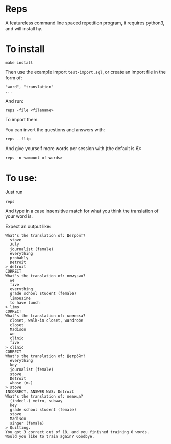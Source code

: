 # Reps
A featureless command line spaced repetition program, it requires python3, and will install hy.

# To install
```
make install
```

Then use the example import `test-import.sql`, or create an import file in the form of:
```
"word", "translation"
...
```

And run:
```
reps -file <filename>
```
To import them.

You can invert the questions and answers with:
```
reps --flip
```

And give yourself more words per session with (the default is 6):
```
reps -n <amount of words>
```

# To use:
Just run
```
reps
```
And type in a case insensitive match for what you think the translation of your word is.

Expect an output like:
```
What's the translation of: Детрóйт?
  stove
  July
  journalist (female)
  everything
  probably
  Detroit
> detroit
CORRECT
What's the translation of: лимузин?
  we
  five
  everything
  grade school student (female)
  limousine
  to have lunch
> limo
CORRECT
What's the translation of: клиника?
  closet, walk-in closet, wardrobe
  closet
  Madison
  we
  clinic
  five
> clinic
CORRECT
What's the translation of: Детрóйт?
  everything
  key
  journalist (female)
  stove
  Detroit
  whose (m.)
> stove
INCORRECT, ANSWER WAS: Detroit
What's the translation of: певица?
  (indecl.) metro, subway
  key
  grade school student (female)
  stove
  Madison
  singer (female)
> Quitting.
You got 3 correct out of 18, and you finished training 0 words.
Would you like to train again? Goodbye.
```
